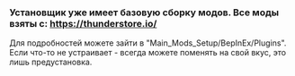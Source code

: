 ### Установщик уже имеет базовую сборку модов. Все моды взяты с: https://thunderstore.io/
Для подробностей можете зайти в "Main_Mods_Setup/BepInEx/Plugins".
Если что-то не устраивает - всегда можете поменять на свой вкус, это лишь предустановка.

